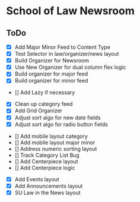 # School of Law Newsroom

## ToDo

- [x] Add Major Minor Feed to Content Type
- [x] Test Selector in law/organizer/news layout
- [x] Build Organizer for Newsroom
- [x] Use New Organizer for dual column flex logic
- [x] Build organizer for major feed
- [x] Build organizer for minor feed
- [] Add Lazy if necessary
- [x] Clean up category feed
- [x] Add Grid Organizer
- [x] Adjust sort algo for new date fields
- [x] Adjust sort algo for radio button fields
- [] Add mobile layout category
- [] Add mobile layout major minor
- [] Address numeric sorting layout
- [] Track Category List Bug
- [] Add Centerpiece layout
- [] Add Centerpiece logic
- [x] Add Events layout
- [x] Add Announcements layout
- [x] SU Law in the News layout
